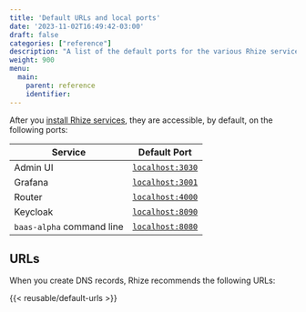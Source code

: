 ```yaml
---
title: 'Default URLs and local ports'
date: '2023-11-02T16:49:42-03:00'
draft: false
categories: ["reference"]
description: "A list of the default ports for the various Rhize services"
weight: 900
menu:
  main:
    parent: reference
    identifier:
---
```


After you [install Rhize services](/deploy/install/services), they are accessible, by default, on the following ports:

| Service                   | Default Port                       |
|---------------------------|------------------------------------|
| Admin UI                  | [`localhost:3030`](localhost:3030) |
| Grafana                   | [`localhost:3001`](localhost:3001) |
| Router                    | [`localhost:4000`](localhost:4000) |
| Keycloak                  | [`localhost:8090`](localhost:8090) |
| `baas-alpha` command line | [`localhost:8080`](localhost:8080) |

## URLs

When you create DNS records, Rhize recommends the following URLs:

{{< reusable/default-urls >}}
